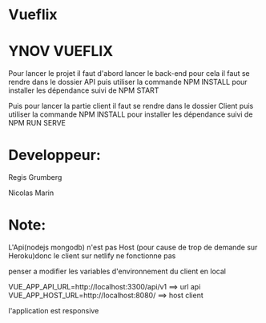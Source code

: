 # Vueflix


<h1>YNOV VUEFLIX</h1>


<p>Pour lancer le projet il faut d'abord lancer le back-end pour cela il faut se rendre dans le dossier API puis utiliser la commande NPM INSTALL pour installer les dépendance suivi de NPM START</p>
<p>Puis pour lancer la partie client il faut se rendre dans le dossier Client puis utiliser la commande NPM INSTALL pour installer les dépendance suivi de NPM RUN SERVE</p>




<h1>Developpeur:</h1>
<p>Regis Grumberg</p>
<p>Nicolas Marin</p>


<h1>Note:</h1>
<p>L'Api(nodejs mongodb) n'est pas Host (pour cause de trop de demande sur Heroku)donc le client sur netlify ne fonctionne pas </p>
<p>penser a modifier les variables d'environnement du client en local</p>
<p>VUE_APP_API_URL=http://localhost:3300/api/v1 ==> url api</br>
VUE_APP_HOST_URL=http://localhost:8080/ ==> host client</p>
<p>l'application est responsive</p>
